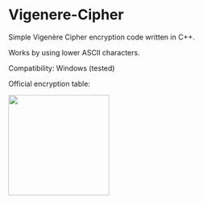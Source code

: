 # Vigenere-Cipher

Simple Vigenère Cipher encryption code written in C++.

Works by using lower ASCII characters.

Compatibility: Windows (tested)

Official encryption table:

<img src="https://purepng.com/public/uploads/medium/purepng.com-limelimelemonhybrid-citrus-fruitroundgreenacidic-juice-1701527324283ockfu.png" align="left" width="200">

